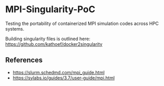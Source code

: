 # MPI-Singularity-PoC

Testing the portability of containerized MPI simulation codes across HPC systems.

Building singularity files is outlined here: <https://github.com/kathoef/docker2singularity>

## References

* https://slurm.schedmd.com/mpi_guide.html
* https://sylabs.io/guides/3.7/user-guide/mpi.html
